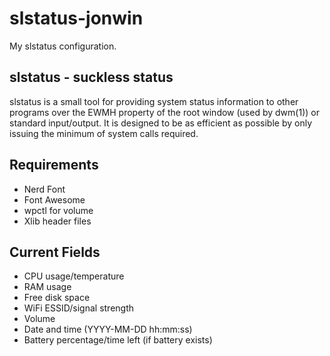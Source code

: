 # slstatus-jonwin

My slstatus configuration.

## slstatus - suckless status

slstatus is a small tool for providing system status information to other
programs over the EWMH property of the root window (used by dwm(1)) or
standard input/output. It is designed to be as efficient as possible by
only issuing the minimum of system calls required.

## Requirements

- Nerd Font
- Font Awesome
- wpctl for volume
- Xlib header files

## Current Fields

- CPU usage/temperature
- RAM usage
- Free disk space
- WiFi ESSID/signal strength
- Volume
- Date and time (YYYY-MM-DD hh:mm:ss)
- Battery percentage/time left (if battery exists)
